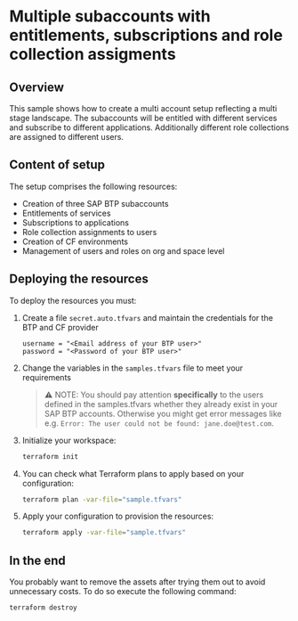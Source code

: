 # Multiple subaccounts with entitlements, subscriptions and role collection assigments

## Overview

This sample shows how to create a multi account setup reflecting a multi stage landscape. The subaccounts will be entitled with different services and subscribe to different applications. Additionally different role collections are assigned to different users.

## Content of setup

The setup comprises the following resources:

- Creation of three SAP BTP subaccounts
- Entitlements of services
- Subscriptions to applications
- Role collection assignments to users
- Creation of CF environments
- Management of users and roles on org and space level

## Deploying the resources

To deploy the resources you must:

1. Create a file `secret.auto.tfvars` and maintain the credentials for the BTP and CF provider

   ```hcl
   username = "<Email address of your BTP user>"
   password = "<Password of your BTP user>"
   ```

2. Change the variables in the `samples.tfvars` file to meet your requirements

   > ⚠ NOTE: You should pay attention **specifically** to the users defined in the samples.tfvars whether they already exist in your SAP BTP accounts. Otherwise you might get error messages like e.g. `Error: The user could not be found: jane.doe@test.com`.

3. Initialize your workspace:

   ```bash
   terraform init
   ```

4. You can check what Terraform plans to apply based on your configuration:

   ```bash
   terraform plan -var-file="sample.tfvars"
   ```

5. Apply your configuration to provision the resources:

   ```bash
   terraform apply -var-file="sample.tfvars"
   ```

## In the end

You probably want to remove the assets after trying them out to avoid unnecessary costs. To do so execute the following command:

```bash
terraform destroy
```
